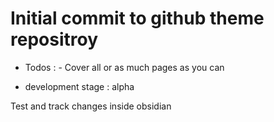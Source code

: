 # Initial commit to github theme repositroy 


- Todos : 
        - Cover all or as much pages as you can 


- development stage : alpha 





Test and track changes inside obsidian 
